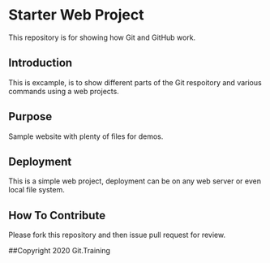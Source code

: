 # Starter Web Project

This repository is for showing how Git and GitHub work.

## Introduction

This is excample, is to show different parts of the Git respoitory and various commands using a web projects.

## Purpose

Sample website with plenty of files for demos.

## Deployment

This is a simple web project, deployment can be on any web server or even local file system.

## How To Contribute
Please fork this repository and then issue pull request for review.

##Copyright
2020 Git.Training